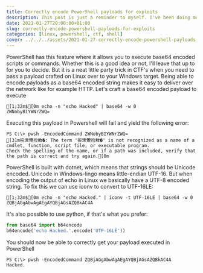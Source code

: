 ```yaml
---
title: Correctly encode PowerShell payloads for exploits
description: This post is just a reminder to myself. I've been doing more and more CTF's lately and I keep having to look up how to correctly encode a base64 encoded PowerShell compatible string on Linux.
date: 2021-01-27T20:00:00+01:00
slug: correctly-encode-powershell-payloads-for-exploits
categories: [linux, powershell, ctf, shell]
cover: ../../../assets/2021-01-27-correctly-encode-powershell-payloads-for-exploits/cover.png
---
```


PowerShell has this feature where it allows you to execute base64 encoded scripts or commands. Whether this is a good idea or not, I'll leave that up to for you to decide. But it is a neat little party trick in CTF's when you need to pass a payload crafted on Linux over to your Windows target. Being able to encode payloads as a base64 encoded string makes it easy to deliver over the network like for example HTTP. Let's craft a base64 encoded payload to execute

```ansi title="Bash"
[1;32m$[0m echo -n "echo Hacked" | base64 -w 0
ZWNobyBIYWNrZWQ=
```

Executing this payload in Powershell will fail and yield the following error:

```ansi title="PowerShell"
PS C:\> pwsh -EncodedCommand ZWNobyBIYWNrZWQ=
[31m捥潨䠠捡敫�: The term '捥潨䠠捡敫�' is not recognized as a name of a cmdlet, function, script file, or executable program.
Check the spelling of the name, or if a path was included, verify that the path is correct and try again.[0m
```

PowerShell is built with dotnet, which means that strings should be Unicode encoded. Unicode in Windows-lingo means little-endian UTF-16. But when encoding the output of echo in Linux we basically have a UTF-8 encoded string. To fix this we can use iconv to convert to UTF-16LE:

```ansi title="bash"
[1;32m$[0m echo -n "echo Hacked." | iconv -t UTF-16LE | base64 -w 0
ZQBjAGgAbwAgAEgAYQBjAGsAZQBkAC4A
```

It's also possible to use python, if that's what you prefer:

```py
from base64 import b64encode
b64encode('echo Hacked.'.encode('UTF-16LE'))
```

You should now be able to correctly get your payload executed in PowerShell

```ansi title="PowerShell"
PS C:\> pwsh -EncodedCommand ZQBjAGgAbwAgAEgAYQBjAGsAZQBkAC4A
Hacked.
```
